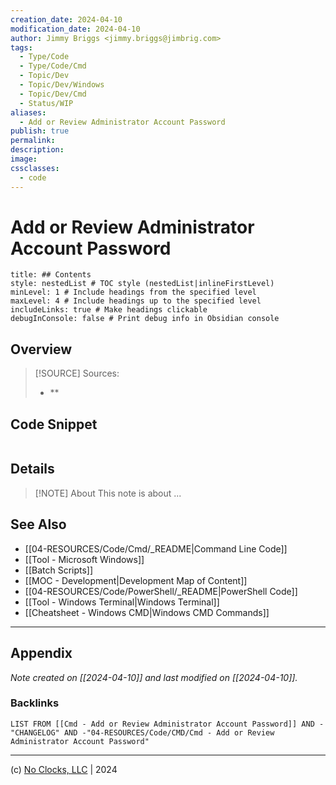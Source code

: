 ```yaml
---
creation_date: 2024-04-10
modification_date: 2024-04-10
author: Jimmy Briggs <jimmy.briggs@jimbrig.com>
tags:
  - Type/Code
  - Type/Code/Cmd
  - Topic/Dev
  - Topic/Dev/Windows
  - Topic/Dev/Cmd
  - Status/WIP
aliases:
  - Add or Review Administrator Account Password
publish: true
permalink:
description:
image:
cssclasses:
  - code
---
```


# Add or Review Administrator Account Password

```table-of-contents
title: ## Contents 
style: nestedList # TOC style (nestedList|inlineFirstLevel)
minLevel: 1 # Include headings from the specified level
maxLevel: 4 # Include headings up to the specified level
includeLinks: true # Make headings clickable
debugInConsole: false # Print debug info in Obsidian console
```

## Overview

> [!SOURCE] Sources:
> - **

## Code Snippet

```powershell

```

## Details

> [!NOTE] About
> This note is about ...

## See Also

- [[04-RESOURCES/Code/Cmd/_README|Command Line Code]]
- [[Tool - Microsoft Windows]]
- [[Batch Scripts]]
- [[MOC - Development|Development Map of Content]]
- [[04-RESOURCES/Code/PowerShell/_README|PowerShell Code]]
- [[Tool - Windows Terminal|Windows Terminal]]
- [[Cheatsheet - Windows CMD|Windows CMD Commands]]

***

## Appendix

*Note created on [[2024-04-10]] and last modified on [[2024-04-10]].*

### Backlinks

```dataview
LIST FROM [[Cmd - Add or Review Administrator Account Password]] AND -"CHANGELOG" AND -"04-RESOURCES/Code/CMD/Cmd - Add or Review Administrator Account Password"
```

***

(c) [No Clocks, LLC](https://github.com/noclocks) | 2024